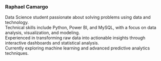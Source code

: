 ### Raphael Camargo

Data Science student passionate about solving problems using data and technology.  
Technical skills include Python, Power BI, and MySQL, with a focus on data analysis, visualization, and modeling.  
Experienced in transforming raw data into actionable insights through interactive dashboards and statistical analysis.  
Currently exploring machine learning and advanced predictive analytics techniques.

